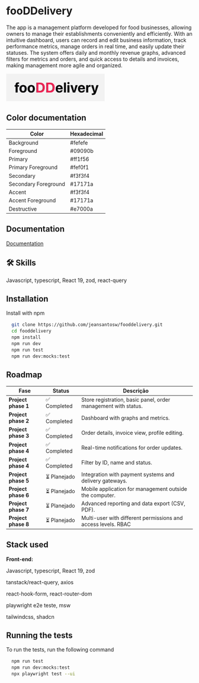 
# fooDDelivery

The app is a management platform developed for food businesses, allowing owners to manage their establishments conveniently and efficiently. With an intuitive dashboard, users can record and edit business information, track performance metrics, manage orders in real time, and easily update their statuses. The system offers daily and monthly revenue graphs, advanced filters for metrics and orders, and quick access to details and invoices, making management more agile and organized.

![Logo](https://github.com/jeansantosw/fooddelivery/blob/main/doc/img/logo.png)

## Color documentation

| Color               | Hexadecimal                                                |
| ----------------- | ---------------------------------------------------------------- |
| Background       |  #fefefe |
| Foreground       |  #09090b |
| Primary       |  #ff1f56 |
| Primary Foreground       |  #fef0f1 |
| Secondary       |  #f3f3f4 |
| Secondary Foreground       |  #17171a |
| Accent       |  #f3f3f4 |
| Accent Foreground       |  #17171a |
| Destructive       |  #e7000a |


## Documentation

[Documentation](https://github.com/jeansantosw/fooddelivery/blob/main/doc/DOC.md)


## 🛠 Skills
Javascript, typescript, React 19, zod, react-query



## Installation

Install with npm

```bash
  git clone https://github.com/jeansantosw/fooddelivery.git
  cd fooddelivery
  npm install
  npm run dev
  npm run test
  npm run dev:mocks:test

```
    
## Roadmap

| Fase       | Status          | Descrição                                                          |
| ---------- | --------------- | ------------------------------------------------------------------ |
| **Project phase 1** | ✅ Completed     | Store registration, basic panel, order management with status. |
| **Project phase 2** | ✅ Completed     | Dashboard with graphs and metrics.     |
| **Project phase 3** | ✅ Completed | Order details, invoice view, profile editing.      |
| **Project phase 4** | ✅ Completed     | Real-time notifications for order updates.            |
| **Project phase 4** | ✅ Completed     | Filter by ID, name and status.            |
| **Project phase 5** | ⏳ Planejado     | Integration with payment systems and delivery gateways.        |
| **Project phase 6** | ⏳ Planejado     | Mobile application for management outside the computer.                  |
| **Project phase 7** | ⏳ Planejado     | Advanced reporting and data export (CSV, PDF).             |
| **Project phase 8** | ⏳ Planejado     | Multi-user with different permissions and access levels. RBAC      |


## Stack used

**Front-end:** 

Javascript, typescript, React 19, zod

tanstack/react-query, axios

react-hook-form, react-router-dom

playwright e2e teste, msw

tailwindcss, shadcn



## Running the tests

To run the tests, run the following command

```bash
  npm run test
  npm run dev:mocks:test
  npx playwright test --ui 
```

